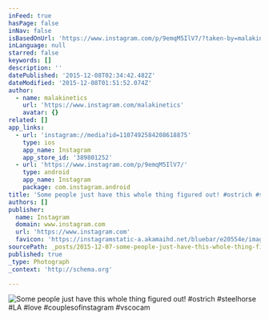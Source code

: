 ```yaml
---
inFeed: true
hasPage: false
inNav: false
isBasedOnUrl: 'https://www.instagram.com/p/9emqM5IlV7/?taken-by=malakinetics'
inLanguage: null
starred: false
keywords: []
description: ''
datePublished: '2015-12-08T02:34:42.482Z'
dateModified: '2015-12-08T01:51:52.074Z'
author:
  - name: malakinetics
    url: 'https://www.instagram.com/malakinetics'
    avatar: {}
related: []
app_links:
  - url: 'instagram://media?id=1107492584208618875'
    type: ios
    app_name: Instagram
    app_store_id: '389801252'
  - url: 'https://www.instagram.com/p/9emqM5IlV7/'
    type: android
    app_name: Instagram
    package: com.instagram.android
title: 'Some people just have this whole thing figured out! #ostrich #steelhorse #LA #love #couplesofinstagram #vscocam'
authors: []
publisher:
  name: Instagram
  domain: www.instagram.com
  url: 'https://www.instagram.com'
  favicon: 'https://instagramstatic-a.akamaihd.net/bluebar/e20554e/images/ico/favicon.ico'
sourcePath: _posts/2015-12-07-some-people-just-have-this-whole-thing-figured-out-ostrich.md
published: true
_type: Photograph
_context: 'http://schema.org'

---
```

![Some people just have this whole thing figured out! #ostrich #steelhorse #LA #love #couplesofinstagram #vscocam](https://s3-us-west-2.amazonaws.com/the-grid-img/p/f3390a7ea1121d74e08fb9a006144411d61fa1ea.jpg)